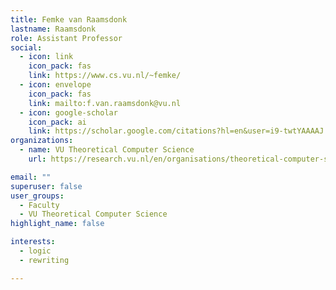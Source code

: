 ```yaml
---
title: Femke van Raamsdonk
lastname: Raamsdonk
role: Assistant Professor
social:
  - icon: link
    icon_pack: fas
    link: https://www.cs.vu.nl/~femke/
  - icon: envelope
    icon_pack: fas
    link: mailto:f.van.raamsdonk@vu.nl
  - icon: google-scholar
    icon_pack: ai
    link: https://scholar.google.com/citations?hl=en&user=i9-twtYAAAAJ
organizations:
  - name: VU Theoretical Computer Science
    url: https://research.vu.nl/en/organisations/theoretical-computer-science-4/persons/

email: ""
superuser: false
user_groups:
  - Faculty
  - VU Theoretical Computer Science
highlight_name: false

interests:
  - logic
  - rewriting

---
```

